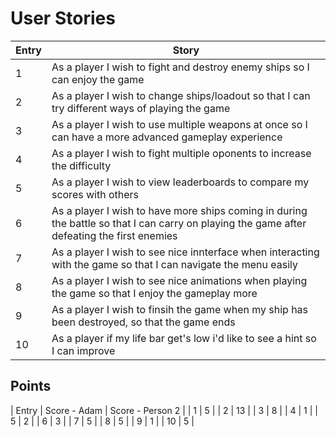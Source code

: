 # User Stories

| Entry | Story |
| --- | --- |
| 1 | As a player I wish to fight and destroy enemy ships so I can enjoy the game |
| 2 | As a player I wish to change ships/loadout so that I can try different ways of playing the game | 
| 3 | As a player I wish to use multiple weapons at once so I can have a more advanced gameplay experience |
| 4 | As a player I wish to fight multiple oponents to increase the difficulty |
| 5 | As a player I wish to view leaderboards to compare my scores with others |
| 6 | As a player I wish to have more ships coming in during the battle so that I can carry on playing the game after defeating the first enemies |
| 7 | As a player I wish to see nice innterface when interacting with the game so that I can navigate the menu easily |
| 8 | As a player I wish to see nice animations when playing the game so that I enjoy the gameplay more |
| 9 | As a player I wish to finsih the game when my ship has been destroyed, so that the game ends |
| 10 | As a player if my life bar get's low i'd like to see a hint so I can improve |

## Points

| Entry | Score - Adam | Score - Person 2 |
| 1 | 5 |
| 2 | 13 |
| 3 | 8 |
| 4 | 1 |
| 5 | 2 |
| 6 | 3 |
| 7 | 5 |
| 8 | 5 |
| 9 | 1 |
| 10 | 5 |
